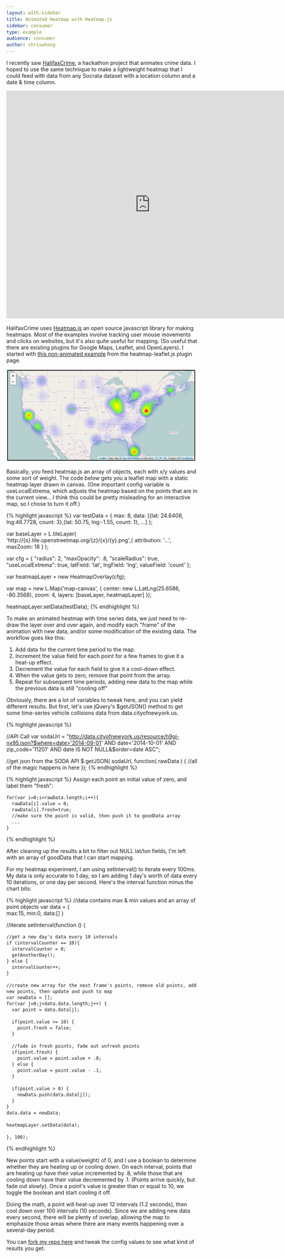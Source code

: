 ```yaml
---
layout: with-sidebar
title: Animated Heatmap with Heatmap.js
sidebar: consumer
type: example
audience: consumer
author: chriswhong
---
```


I recently saw [HalifaxCrime](http://www.crimeheatmap.ca/), a hackathon project that animates crime data. I hoped to use the same technique to make a lightweight heatmap that I could feed with data from any Socrata dataset with a location column and a date & time column.  

<iframe width="758" height="600" src="http://chriswhong.github.io/nyc-heatmap/" frameborder="0" allowfullscreen></iframe>

HalifaxCrime uses [Heatmap.js](http://www.patrick-wied.at/static/heatmapjs/) an open source javascript library for making heatmaps. Most of the examples involve tracking user mouse movements and clicks on websites, but it's also quite useful for mapping.  (So useful that there are existing plugins for Google Maps, Leaflet, and OpenLayers).  I started with [this non-animated example](http://www.patrick-wied.at/static/heatmapjs/example-heatmap-leaflet.html) from the heatmap-leaflet.js plugin page.

![Circuit Diagram](/img/heatmapjs.png)

Basically, you feed heatmap.js an array of objects, each with x/y values and some sort of weight.  The code below gets you a leaflet map with a static heatmap layer drawn in canvas.  (One important config variable is useLocalExtrema, which adjusts the heatmap based on the points that are in the current view... I think this could be pretty misleading for an interactive map, so I chose to turn it off.)

{% highlight javascript %}
var testData = {
  max: 8,
  data: [{lat: 24.6408, lng:46.7728, count: 3},{lat: 50.75, lng:-1.55, count: 1}, ...]
};

var baseLayer = L.tileLayer(
  'http://{s}.tile.openstreetmap.org/{z}/{x}/{y}.png',{
    attribution: '...',
    maxZoom: 18
  }
);

var cfg = {
  "radius": 2,
  "maxOpacity": .8, 
  "scaleRadius": true, 
  "useLocalExtrema": true,
  latField: 'lat',
  lngField: 'lng',
  valueField: 'count'
};

var heatmapLayer = new HeatmapOverlay(cfg);

var map = new L.Map('map-canvas', {
  center: new L.LatLng(25.6586, -80.3568),
  zoom: 4,
  layers: [baseLayer, heatmapLayer]
});

heatmapLayer.setData(testData);
{% endhighlight %}

To make an animated heatmap with time series data, we just need to re-draw the layer over and over again, and modify each "frame" of the animation with new data, and/or some modification of the existing data.  The workflow goes like this:

1. Add data for the current time period to the map.
2. Increment the value field for each point for a few frames to give it a heat-up effect.
3. Decrement the value for each field to give it a cool-down effect.
4. When the value gets to zero, remove that point from the array.
5. Repeat for subsequent time periods, adding new data to the map while the previous data is still "cooling off"

Obviously, there are a lot of variables to tweak here, and you can yield different results.  But first, let's use jQuery's $getJSON() method to get some time-series vehicle collisions data from data.cityofnewyork.us.

{% highlight javascript %}


 //API Call
  var sodaUrl = "http://data.cityofnewyork.us/resource/h9gi-nx95.json?$where=date>'2014-09-01' AND date<'2014-10-01' AND zip_code='11201' AND date IS NOT NULL&$order=date ASC";

  //get json from the SODA API
  $.getJSON( sodaUrl, function( rawData ) {
    //all of the magic happens in here
  });
{% endhighlight %}

{% highlight javascript %}
Assign each point an initial value of zero, and label them "fresh":

    for(var i=0;i<rawData.length;i++){
      rawData[i].value = 0;
      rawData[i].fresh=true;
      //make sure the point is valid, then push it to goodData array
      ...
    }
{% endhighlight %}

After cleaning up the results a bit to filter out NULL lat/lon fields, I'm left with an array of goodData that I can start mapping.


For my heatmap experiment, I am using setInterval() to iterate every 100ms.  My data is only accurate to 1 day, so I am adding 1 day's worth of data every 10 iterations, or one day per second.  Here's the interval function minus the chart bits:

{% highlight javascript %}
 //data contains max & min values and an array of point objects
 var data = {  
        max:15,
        min:0,
        data:[]
      }

 //iterate
   setInterval(function () {

    //get a new day's data every 10 intervals
    if (intervalCounter == 10){
      intervalCounter = 0;
      getAnotherDay(); 
    } else {
      intervalCounter++;
    }

    //create new array for the next frame's points, remove old points, add new points, then update and push to map
    var newData = [];
    for(var j=0;j<data.data.length;j++) {
      var point = data.data[j];

      if(point.value >= 10) {
        point.fresh = false;
      }

      //fade in fresh points, fade out unfresh points
      if(point.fresh) {
        point.value = point.value + .8;
      } else {
        point.value = point.value - .1;
      }
      
      if(point.value > 0) {
        newData.push(data.data[j]);
      }
    }
    data.data = newData;
    
    heatmapLayer.setData(data);
      
    }, 100);
{% endhighlight %}

New points start with a value(weight) of 0, and I use a boolean to determine whether they are heating up or cooling down.  On each interval, points that are heating up have their value incremented by .8, while those that are cooling down have their value decremented by .1. (Points arrive quickly, but fade out slowly).  Once a point's value is greater than or equal to 10, we toggle the boolean and start cooling it off.  

Doing the math, a point will heat-up over 12 intervals (1.2 seconds), then cool down over 100 intervals (10 seconds).  Since we are adding new data every second, there will be plenty of overlap, allowing the map to emphasize those areas where there are many events happening over a several-day period.

You can [fork my repo here](https://github.com/chriswhong/nyc-heatmap) and tweak the config values to see what kind of results you get.